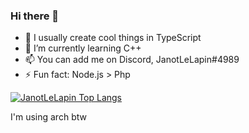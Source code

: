 ### Hi there 👋

- 🔭 I usually create cool things in TypeScript
- 🌱 I’m currently learning C++
- 📫 You can add me on Discord, JanotLeLapin#4989
- ⚡ Fun fact: Node.js > Php

[![JanotLeLapin Top Langs](https://github-readme-stats.vercel.app/api/top-langs/?username=JanotLeLapin&langs_count=4&theme=tokyonight&hide_border=true&border_radius=12&hide=Makefile&layout=compact&custom_title=My%20Top%20Languages)](https://github.com/anuraghazra/github-readme-stats)

I'm using arch btw
